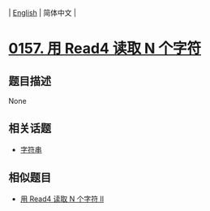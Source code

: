 
| [English](README_EN.md) | 简体中文 |
# [0157. 用 Read4 读取 N 个字符](https://leetcode-cn.com/problems/read-n-characters-given-read4/)
## 题目描述
None
## 相关话题
- [字符串](https://leetcode-cn.com/tag/string)
## 相似题目
- [用 Read4 读取 N 个字符 II](../read-n-characters-given-read4-ii-call-multiple-times/README.md)
